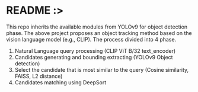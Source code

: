 # README :>

This repo inherits the available modules from YOLOv9 for object detection phase. 
The above project proposes an object tracking method based on the vision language model (e.g., CLIP). The process divided into 4 phase. 
1. Natural Language query processing  (CLIP ViT B/32 text_encoder)
2. Candidates generating and bounding extracting (YOLOv9 Object detection)
3. Select the candidate that is most similar to the query (Cosine similarity, FAISS, L2 distance)
4. Candidates matching using DeepSort 
